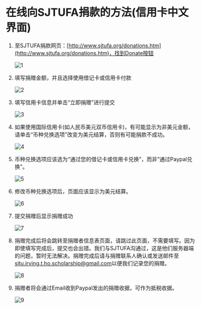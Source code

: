 # 在线向SJTUFA捐款的方法(信用卡中文界面)

1. 至SJTUFA捐款网页：[http://www.sjtufa.org/donations.htm](http://www.sjtufa.org/donations.htm)，找到Donate按钮

    ![1](images/credit-card-chinese/1.jpg)

2. 填写捐赠金额，并且选择使用借记卡或信用卡付款

    ![2](images/credit-card-chinese/2.jpg)

3. 填写信用卡信息并单击“立即捐赠”进行提交

    ![3](images/credit-card-chinese/3.jpg)

4. 如果使用国际信用卡(如人民币美元双币信用卡)，有可能显示为非美元金额，请单击“币种兑换选项”改变为美元结算，否则有可能捐款不成功。

    ![4](images/credit-card-chinese/4.jpg)

5. 币种兑换选项应该选为“通过您的借记卡或信用卡兑换”，而非“通过Paypal兑换”。

    ![5](images/credit-card-chinese/5.jpg)

6. 修改币种兑换选项后，页面应该显示为美元结算。

    ![6](images/credit-card-chinese/6.jpg)

7. 提交捐赠后显示捐赠成功

    ![7](images/credit-card-chinese/7.jpg)

8. 捐赠完成后将会跳转至捐赠者信息表页面，请跳过此页面，不需要填写。因为即使填写完成后，提交也会出错。我们与SJTUFA沟通过，这是他们服务器端的问题，暂时无法解决。捐赠完成后请与捐赠联系人确认或发送邮件至 [sjtu.irving.t.ho.scholarship@gmail.com](mailto:sjtu.irving.t.ho.scholarship@gmail.com)以便我们记录您的捐赠。

    ![8](images/credit-card-chinese/8.jpg)

9. 捐赠者将会通过Email收到Paypal发出的捐赠收据，可作为抵税收据。

    ![9](images/credit-card-chinese/9.jpg)

